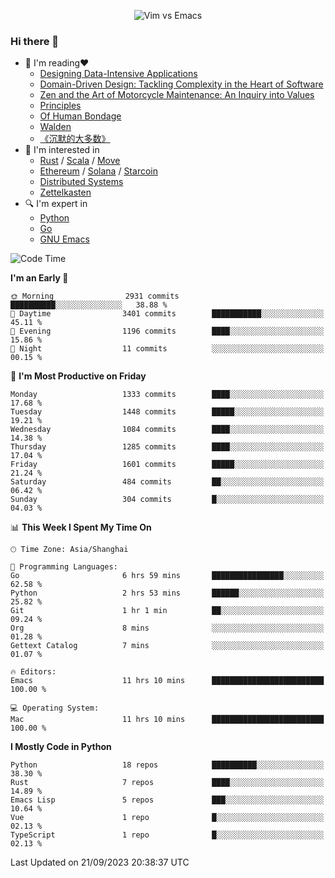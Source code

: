 <p align="center">
    <img src="https://gist.githubusercontent.com/coldnight/e696baffb094e71c96cb302118878eae/raw/40ea5053a6f66cc65f90f437e4173497da225958/banner.gif" alt="Vim vs Emacs" />
</p>

### Hi there 👋

- 📖 I'm reading❤️
    + [Designing Data-Intensive Applications](https://www.oreilly.com/library/view/designing-data-intensive-applications/9781491903063/)
    + [Domain-Driven Design: Tackling Complexity in the Heart of Software](https://www.dddcommunity.org/book/evans_2003/)
    + [Zen and the Art of Motorcycle Maintenance: An Inquiry into Values](https://en.wikipedia.org/wiki/Zen_and_the_Art_of_Motorcycle_Maintenance)
    + [Principles](https://www.principles.com/)
    + [Of Human Bondage](https://en.wikipedia.org/wiki/Of_Human_Bondage)
    + [Walden](https://en.wikipedia.org/wiki/Walden)
    + [《沉默的大多数》](https://en.wikipedia.org/wiki/Silent_majority)
- 🌱 I'm interested in
    + [Rust](https://www.rust-lang.org/) / [Scala](https://www.scala-lang.org/) / [Move](https://github.com/move-language/move/)
    + [Ethereum](https://ethereum.org/en/) / [Solana](https://solana.com/) / [Starcoin](https://github.com/starcoinorg/starcoin)
	+ [Distributed Systems](https://www.linuxzen.com/notes/topics/20200320174417_%E5%88%86%E5%B8%83%E5%BC%8F/)
	+ [Zettelkasten](https://www.linuxzen.com/notes/notes/20220120080920-slip_box/)
- 🔍 I'm expert in
    + [Python](https://www.python.org/)
    + [Go](https://go.dev/)
    + [GNU Emacs](https://www.gnu.org/software/emacs/)

<!--START_SECTION:waka-->
![Code Time](http://img.shields.io/badge/Code%20Time-2%2C383%20hrs%2025%20mins-blue)

**I'm an Early 🐤** 

```text
🌞 Morning                2931 commits        ██████████░░░░░░░░░░░░░░░   38.88 % 
🌆 Daytime                3401 commits        ███████████░░░░░░░░░░░░░░   45.11 % 
🌃 Evening                1196 commits        ████░░░░░░░░░░░░░░░░░░░░░   15.86 % 
🌙 Night                  11 commits          ░░░░░░░░░░░░░░░░░░░░░░░░░   00.15 % 
```
📅 **I'm Most Productive on Friday** 

```text
Monday                   1333 commits        ████░░░░░░░░░░░░░░░░░░░░░   17.68 % 
Tuesday                  1448 commits        █████░░░░░░░░░░░░░░░░░░░░   19.21 % 
Wednesday                1084 commits        ████░░░░░░░░░░░░░░░░░░░░░   14.38 % 
Thursday                 1285 commits        ████░░░░░░░░░░░░░░░░░░░░░   17.04 % 
Friday                   1601 commits        █████░░░░░░░░░░░░░░░░░░░░   21.24 % 
Saturday                 484 commits         ██░░░░░░░░░░░░░░░░░░░░░░░   06.42 % 
Sunday                   304 commits         █░░░░░░░░░░░░░░░░░░░░░░░░   04.03 % 
```


📊 **This Week I Spent My Time On** 

```text
🕑︎ Time Zone: Asia/Shanghai

💬 Programming Languages: 
Go                       6 hrs 59 mins       ████████████████░░░░░░░░░   62.58 % 
Python                   2 hrs 53 mins       ██████░░░░░░░░░░░░░░░░░░░   25.82 % 
Git                      1 hr 1 min          ██░░░░░░░░░░░░░░░░░░░░░░░   09.24 % 
Org                      8 mins              ░░░░░░░░░░░░░░░░░░░░░░░░░   01.28 % 
Gettext Catalog          7 mins              ░░░░░░░░░░░░░░░░░░░░░░░░░   01.07 % 

🔥 Editors: 
Emacs                    11 hrs 10 mins      █████████████████████████   100.00 % 

💻 Operating System: 
Mac                      11 hrs 10 mins      █████████████████████████   100.00 % 
```

**I Mostly Code in Python** 

```text
Python                   18 repos            ██████████░░░░░░░░░░░░░░░   38.30 % 
Rust                     7 repos             ████░░░░░░░░░░░░░░░░░░░░░   14.89 % 
Emacs Lisp               5 repos             ███░░░░░░░░░░░░░░░░░░░░░░   10.64 % 
Vue                      1 repo              █░░░░░░░░░░░░░░░░░░░░░░░░   02.13 % 
TypeScript               1 repo              █░░░░░░░░░░░░░░░░░░░░░░░░   02.13 % 
```




 Last Updated on 21/09/2023 20:38:37 UTC
<!--END_SECTION:waka-->
